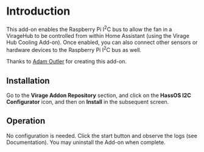 # Introduction
This add-on enables the Raspberry Pi I<sup>2</sup>C bus to allow the fan in a VirageHub to be controlled from within Home Assistant (using the Virage Hub Cooling Add-on).  Once enabled, you can also connect other sensors or hardware devices to the Raspberry Pi I<sup>2</sup>C bus as well.

Thanks to [Adam Outler](https://github.com/adamoutler) for creating this add-on.

## Installation

Go to the **Virage Addon Repository** section, and click on the **HassOS I2C Configurator** icon, and then on **Install** in the subsequent screen.

## Operation
No configuration is needed.  Click the start button and observe the logs (see Documentation).  You may uninstall the Add-on when complete.
